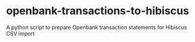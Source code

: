 # openbank-transactions-to-hibiscus
A python script to prepare Openbank transaction statements for Hibiscus CSV import
